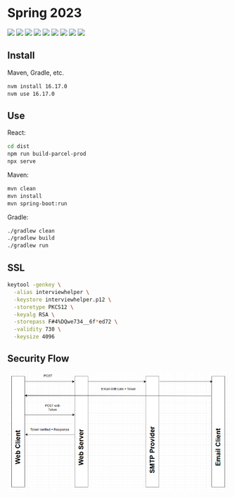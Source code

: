# Spring 2023

[![](https://img.shields.io/badge/React-18.2.0-orange.svg)](https://reactjs.org) [![](https://img.shields.io/badge/parcel-2.7.0-royalblue.svg)](https://parceljs.org/) [![](https://img.shields.io/badge/Java-1.18-yellowgreen.svg)](https://www.oracle.com/java/technologies/downloads/#java18)
[![](https://img.shields.io/badge/Spring%20Boot-3.0.2-green.svg)](https://spring.io/projects/spring-boot)
[![](https://img.shields.io/badge/Gradle-7.5.1-darkslategray.svg)](https://gradle.org/)
[![](https://img.shields.io/badge/Maven-3.8.6-white.svg)](https://maven.apache.org/download.cgi)
[![](https://img.shields.io/badge/Redis-5.7.40-red.svg)](https://redis.io/)
[![](https://img.shields.io/badge/MongoDb-4.2-023430.svg)](https://www.mongodb.com/)
[![](https://img.shields.io/badge/rabbitmq-3.11.3-green.svg)](https://www.rabbitmq.com/tutorials/tutorial-one-spring-amqp.html)

## Install

Maven, Gradle, etc.

```BASH
nvm install 16.17.0
nvm use 16.17.0
```

## Use

React:

```BASH
cd dist
npm run build-parcel-prod
npx serve
```

Maven:

```BASH
mvn clean
mvn install
mvn spring-boot:run
```

Gradle:

```BASH
./gradlew clean
./gradlew build
./gradlew run
```

## SSL

```BASH
keytool -genkey \
  -alias interviewhelper \
  -keystore interviewhelper.p12 \
  -storetype PKCS12 \
  -keyalg RSA \
  -storepass F#4%DQwe734__6f*ed72 \
  -validity 730 \
  -keysize 4096
```

## Security Flow

![Magic Link](AuthFlow.webp)